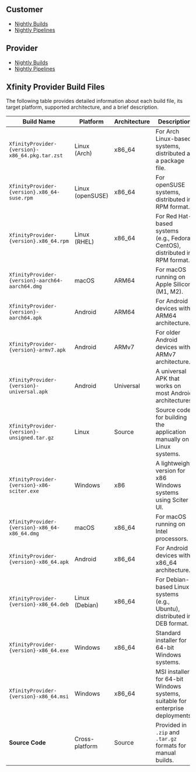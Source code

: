 ## Customer

- [Nightly Builds](https://github.com/xfinity-remote/support-customer/releases/tag/nightly)
- [Nightly Pipelines](https://github.com/xfinity-remote/support-customer/actions/workflows/flutter-nightly.yml)

## Provider

- [Nightly Builds](https://github.com/xfinity-remote/support-provider/releases/tag/nightly)
- [Nightly Pipelines](https://github.com/xfinity-remote/support-provider/actions/workflows/flutter-nightly.yml)

## Xfinity Provider Build Files

The following table provides detailed information about each build file, its target platform, supported architecture, and a brief description.

| **Build Name**                                  | **Platform**     | **Architecture** | **Description**                                                                |
| ----------------------------------------------- | ---------------- | ---------------- | ------------------------------------------------------------------------------ |
| `XfinityProvider-{version}-x86_64.pkg.tar.zst`  | Linux (Arch)     | x86_64           | For Arch Linux-based systems, distributed as a package file.                   |
| `XfinityProvider-{version}.x86_64-suse.rpm`     | Linux (openSUSE) | x86_64           | For openSUSE systems, distributed in RPM format.                               |
| `XfinityProvider-{version}.x86_64.rpm`          | Linux (RHEL)     | x86_64           | For Red Hat-based systems (e.g., Fedora, CentOS), distributed in RPM format.   |
| `XfinityProvider-{version}-aarch64-aarch64.dmg` | macOS            | ARM64            | For macOS running on Apple Silicon (M1, M2).                                   |
| `XfinityProvider-{version}-aarch64.apk`         | Android          | ARM64            | For Android devices with ARM64 architecture.                                   |
| `XfinityProvider-{version}-armv7.apk`           | Android          | ARMv7            | For older Android devices with ARMv7 architecture.                             |
| `XfinityProvider-{version}-universal.apk`       | Android          | Universal        | A universal APK that works on most Android architectures.                      |
| `XfinityProvider-{version}-unsigned.tar.gz`     | Linux            | Source           | Source code for building the application manually on Linux systems.            |
| `XfinityProvider-{version}-x86-sciter.exe`      | Windows          | x86              | A lightweight version for x86 Windows systems using Sciter UI.                 |
| `XfinityProvider-{version}-x86_64-x86_64.dmg`   | macOS            | x86_64           | For macOS running on Intel processors.                                         |
| `XfinityProvider-{version}-x86_64.apk`          | Android          | x86_64           | For Android devices with x86_64 architecture.                                  |
| `XfinityProvider-{version}-x86_64.deb`          | Linux (Debian)   | x86_64           | For Debian-based Linux systems (e.g., Ubuntu), distributed in DEB format.      |
| `XfinityProvider-{version}-x86_64.exe`          | Windows          | x86_64           | Standard installer for 64-bit Windows systems.                                 |
| `XfinityProvider-{version}-x86_64.msi`          | Windows          | x86_64           | MSI installer for 64-bit Windows systems, suitable for enterprise deployments. |
| **Source Code**                                 | Cross-platform   | Source           | Provided in `.zip` and `.tar.gz` formats for manual builds.                    |
